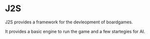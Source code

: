# J2S

J2S provides a framework for the devleopment of boardgames.

It provides a basic engine to run the game and a few startegies for AI.

